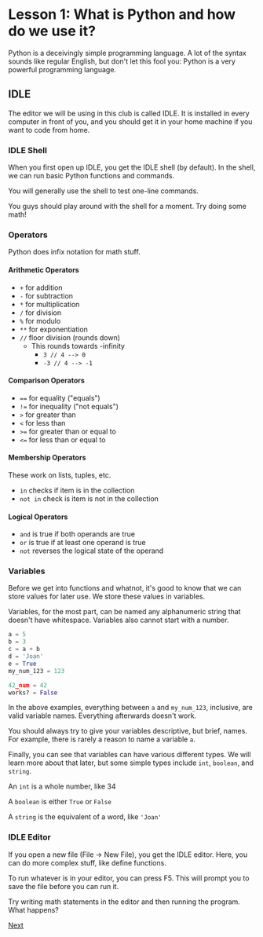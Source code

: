 # Lesson 1: What is Python and how do we use it?

Python is a deceivingly simple programming language. A lot of the syntax sounds like regular English, but don't let this fool you: Python is a very powerful programming language.

## IDLE

The editor we will be using in this club is called IDLE. It is installed in every computer in front of you, and you should get it in your home machine if you want to code from home.

### IDLE Shell

When you first open up IDLE, you get the IDLE shell (by default). In the shell, we can run basic Python functions and commands.

You will generally use the shell to test one-line commands.

You guys should play around with the shell for a moment. Try doing some math!

### Operators

Python does infix notation for math stuff.

#### Arithmetic Operators
- `+` for addition
- `-` for subtraction
- `*` for multiplication
- `/` for division
- `%` for modulo
- `**` for exponentiation
- `//` floor division (rounds down)
  - This rounds towards -infinity
    - `3 // 4 --> 0`
    - `-3 // 4 --> -1`

#### Comparison Operators
- `==` for equality ("equals")
- `!=` for inequality ("not equals")
- `>` for greater than
- `<` for less than
- `>=` for greater than or equal to
- `<=` for less than or equal to

#### Membership Operators
These work on lists, tuples, etc.
- `in` checks if item is in the collection
- `not in` check is item is not in the collection

#### Logical Operators
- `and` is true if both operands are true
- `or` is true if at least one operand is true
- `not` reverses the logical state of the operand

### Variables

Before we get into functions and whatnot, it's good to know that we can store values for later use. We store these values in variables.

Variables, for the most part, can be named any alphanumeric string that doesn't have whitespace. Variables also cannot start with a number.

```python
a = 5
b = 3
c = a + b
d = 'Joan'
e = True
my_num_123 = 123

42_num = 42
works? = False
```

In the above examples, everything between `a` and `my_num_123`, inclusive, are valid variable names. Everything afterwards doesn't work.

You should always try to give your variables descriptive, but brief, names. For example, there is rarely a reason to name a variable `a`.

Finally, you can see that variables can have various different types. We will learn more about that later, but some simple types include `int`, `boolean`, and `string`.

An `int` is a whole number, like 34

A `boolean` is either `True` or `False`

A `string` is the equivalent of a word, like `'Joan'`

### IDLE Editor

If you open a new file (File -> New File), you get the IDLE editor. Here, you can do more complex stuff, like define functions.

To run whatever is in your editor, you can press F5. This will prompt you to save the file before you can run it.

Try writing math statements in the editor and then running the program. What happens?

[Next](lesson1_2.html)
